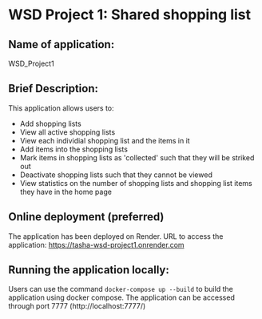 # WSD Project 1: Shared shopping list

## Name of application: 
WSD_Project1

## Brief Description:
This application allows users to:
- Add shopping lists 
- View all active shopping lists
- View each individial shopping list and the items in it
- Add items into the shopping lists
- Mark items in shopping lists as 'collected' such that they will be striked out
- Deactivate shopping lists such that they cannot be viewed 
- View statistics on the number of shopping lists and shopping list items they have in the home page

## Online deployment (preferred)
The application has been deployed on Render. 
URL to access the application: https://tasha-wsd-project1.onrender.com 

## Running the application locally:
Users can use the command `docker-compose up --build` to build the application using docker compose. The application can be accessed through port 7777 (http://localhost:7777/)
